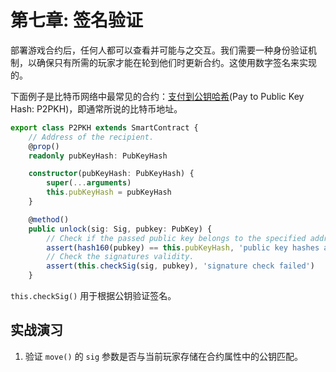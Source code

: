 # 第七章: 签名验证

部署游戏合约后，任何人都可以查看并可能与之交互。我们需要一种身份验证机制，以确保只有所需的玩家才能在轮到他们时更新合约。这使用数字签名来实现的。

下面例子是比特币网络中最常见的合约：[支付到公钥哈希](https://learnmeabitcoin.com/technical/p2pkh)(Pay to Public Key Hash: P2PKH)，即通常所说的比特币地址。

```ts
export class P2PKH extends SmartContract {
    // Address of the recipient.
    @prop()
    readonly pubKeyHash: PubKeyHash

    constructor(pubKeyHash: PubKeyHash) {
        super(...arguments)
        this.pubKeyHash = pubKeyHash
    }

    @method()
    public unlock(sig: Sig, pubkey: PubKey) {
        // Check if the passed public key belongs to the specified address.
        assert(hash160(pubkey) == this.pubKeyHash, 'public key hashes are not equal')
        // Check the signatures validity.
        assert(this.checkSig(sig, pubkey), 'signature check failed')
    }

```

`this.checkSig()` 用于根据公钥验证签名。

## 实战演习

1. 验证 `move()` 的 `sig` 参数是否与当前玩家存储在合约属性中的公钥匹配。